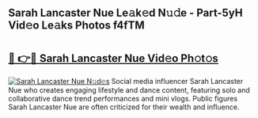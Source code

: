 ## Sarah Lancaster Nue Le𝚊k𝚎d N𝚞𝚍e - Part-5yH Vid𝚎o Le𝚊ks Photos f4fTM

# <h2><a href="http://fb63lo.evod.top/?m=Sarah+Lancaster+Nue">🔗 👉🔴 Sarah Lancaster Nue Vid𝚎o Ph𝚘t𝚘s</a></h2>

[![Sarah Lancaster Nue N𝚞d𝚎s](https://i.imgur.com/8V9OHl7.gif)](http://fb63lo.evod.top/?m=Sarah+Lancaster+Nue)
Social media influencer Sarah Lancaster Nue who creates engaging lifestyle and dance content, featuring solo and collaborative dance trend performances and mini vlogs. Public figures Sarah Lancaster Nue are often criticized for their wealth and influence. 
